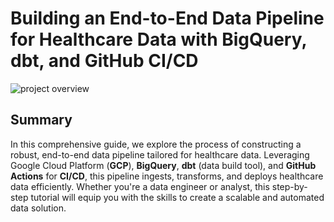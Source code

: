 # Building an End-to-End Data Pipeline for Healthcare Data with BigQuery, dbt, and GitHub CI/CD

![project overview](https://miro.medium.com/v2/resize:fit:1100/format:webp/1*Wi-wU1NSj3mgAo9klw_myg.jpeg)

## Summary

In this comprehensive guide, we explore the process of constructing a robust, end-to-end data pipeline tailored for healthcare data. Leveraging Google Cloud Platform (**GCP**), **BigQuery**, **dbt** (data build tool), and **GitHub Actions** for **CI/CD**, this pipeline ingests, transforms, and deploys healthcare data efficiently. Whether you're a data engineer or analyst, this step-by-step tutorial will equip you with the skills to create a scalable and automated data solution.

